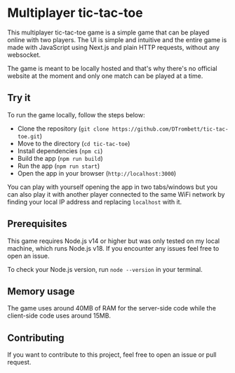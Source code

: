 # Multiplayer tic-tac-toe

This multiplayer tic-tac-toe game is a simple game that can be played online with two players.
The UI is simple and intuitive and the entire game is made with JavaScript using Next.js and plain HTTP requests, without any websocket.

The game is meant to be locally hosted and that's why there's no official website at the moment and only one match can be played at a time.

## Try it

To run the game locally, follow the steps below:

- Clone the repository (`git clone https://github.com/DTrombett/tic-tac-toe.git`)
- Move to the directory (`cd tic-tac-toe`)
- Install dependencies (`npm ci`)
- Build the app (`npm run build`)
- Run the app (`npm run start`)
- Open the app in your browser (`http://localhost:3000`)

You can play with yourself opening the app in two tabs/windows but you can also play it with another player connected to the same WiFi network by finding your local IP address and replacing `localhost` with it.

## Prerequisites

This game requires Node.js v14 or higher but was only tested on my local machine, which runs Node.js v18.
If you encounter any issues feel free to open an issue.

To check your Node.js version, run `node --version` in your terminal.

## Memory usage

The game uses around 40MB of RAM for the server-side code while the client-side code uses around 15MB.

## Contributing

If you want to contribute to this project, feel free to open an issue or pull request.
